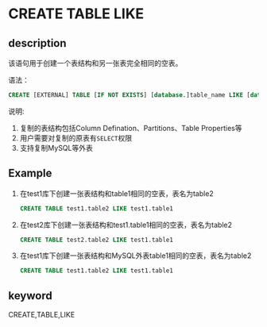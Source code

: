 # CREATE TABLE LIKE

## description

该语句用于创建一个表结构和另一张表完全相同的空表。

语法：

```sql
CREATE [EXTERNAL] TABLE [IF NOT EXISTS] [database.]table_name LIKE [database.]table_name
```

说明:

1. 复制的表结构包括Column Defination、Partitions、Table Properties等
2. 用户需要对复制的原表有`SELECT`权限
3. 支持复制MySQL等外表

## Example

1. 在test1库下创建一张表结构和table1相同的空表，表名为table2

    ```sql
    CREATE TABLE test1.table2 LIKE test1.table1
    ```

2. 在test2库下创建一张表结构和test1.table1相同的空表，表名为table2

    ```sql
    CREATE TABLE test2.table2 LIKE test1.table1
    ```

3. 在test1库下创建一张表结构和MySQL外表table1相同的空表，表名为table2

    ```sql
    CREATE TABLE test1.table2 LIKE test1.table1
    ```

## keyword

CREATE,TABLE,LIKE
